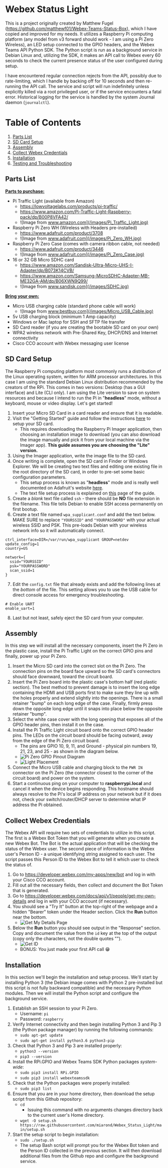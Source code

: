 # Webex Status Light

 This is a project originally created by Matthew Fugel (https://github.com/matthewf01/Webex-Teams-Status-Box), which I have copied and improved for my needs. It utilizes a Raspberry Pi computing platform (any model from v3 forward should work - I am using a Pi Zero Wireless), an LED setup connected to the GPIO headers, and the Webex Teams API Python SDK. The Python script is run as a background service in Debian Linux and, utilizing the SDK, it makes an API call to Webex every 60 seconds to check the current presence status of the user configured during setup.

 I have encountered regular connection rejects from the API, possibly due to rate-limiting, which I handle by backing off for 10 seconds and then re-running the API call.  The service and script will run indefinitely unless explicitly killed via a root privileged user, or if the service encounters a fatal error. Historical logging for the service is handled by the system Journal daemon (`journalctl`).

# Table of Contents

1. [Parts List](#parts-list)
2. [SD Card Setup](#sd-card-setup)
3. [Assembly](#assembly)
4. [Collect Webex Credentials](#collect-webex-credentials)
5. [Installation](#installation)
6. [Testing and Troubleshooting](#testing-and-troubleshooting)

## Parts List

<b><u>Parts to purchase:</u></b>
- Pi Traffic Light (available from Amazon)
  - https://lowvoltagelabs.com/products/pi-traffic/
  - https://www.amazon.com/Pi-Traffic-Light-Raspberry-pack/dp/B00P8VFA42/
  - ![Image from www.amazon.com](/images/Pi_Traffic_Light.jpg)
- Raspberry Pi Zero WH (Wireless with Headers pre-installed)
  - https://www.adafruit.com/product/3708
  - ![Image from www.adafruit.com](/images/Pi_Zero_WH.jpg)
- Raspberry Pi Zero Case (comes with camera ribbon cable, not needed)
  - https://www.adafruit.com/product/3446
  - ![Image from www.adafruit.com](/images/Pi_Zero_Case.jpg)
- 16 or 32 GB Micro SDHC card
  - https://www.amazon.com/Sandisk-Ultra-Micro-UHS-I-Adapter/dp/B073K14CVB/
  - https://www.amazon.com/Samsung-MicroSDHC-Adapter-MB-ME32GA-AM/dp/B06XWN9Q99/
  - ![Image from www.sandisk.com](/images/SDHC.jpg)

<b><u>Bring your own:</u></b>
- Micro USB charging cable (standard phone cable will work)
  - ![Image from www.bestbuy.com](/images/Micro_USB_Cable.jpg)
- 5v USB charging block (minimum 1 Amp capacity)
- Windows or Mac laptop for SSH and SFTP file transfer
- SD Card reader (if you are creating the bootable SD card on your own)
- WPA2 wireless network with Pre-Shared Key, DHCP/DNS and Internet connectivity
- Cisco CCO account with Webex messaging user license

## SD Card Setup

The Raspberry Pi computing platform most commonly runs a distribution of the Linux operating system, written for ARM processor architectures. In this case I am using the standard Debian Linux distribution recommended by the creators of the RPi. This comes in two versions: Desktop (has a GUI interface) and Lite (CLI only).  I am using the Lite version to save on system resources and because I intend to run the Pi in "**headless**" mode, without a keyboard, mouse or video display.  Let's get started!

1. Insert your Micro SD Card in a card reader and ensure that it is readable.
2. Visit the "Getting Started" guide and follow the instructions [here](https://projects.raspberrypi.org/en/projects/raspberry-pi-setting-up/2) to setup your SD card.
    - This requires downloading the Raspberry Pi Imager application, then choosing an installation image to download (you can also download the image manually and pick it from your local machine via the Imager app). **This guide assumes you are choosing the "Lite" version.**
3. Using the Imager application, write the image file to the SD card.
4. Once writing is complete, open the SD card in Finder or Windows Explorer. We will be creating two text files and editing one existing file in the root directory of the SD card, in order to pre-set some basic configuration parameters.
    - This setup process is known as "**headless**" mode and is really well documented on Adafruit's website [here](https://learn.adafruit.com/raspberry-pi-zero-creation).
    - The text file setup process is explained on [this](https://learn.adafruit.com/raspberry-pi-zero-creation/text-file-editing) page of the guide.
5. Create a *blank* text file called `ssh` - there should be **NO** file extension in the filename.  This file tells Debian to enable SSH access permanently on first bootup.
6. Create a text file named `wpa_supplicant.conf` and add the text below. MAKE SURE to replace `"YOURSSID"` and `"YOURPASSWORD"` with your actual wireless SSID and PSK. This pre-loads Debian with your wireless network info so it will automatically connect.
  ```
  ctrl_interface=DIR=/var/run/wpa_supplicant GROUP=netdev
  update_config=1
  country=US

  network={
    ssid="YOURSSID"
    psk="YOURPASSWORD"
    scan_ssid=1
  }
  ```
7. Edit the `config.txt` file that already exists and add the following lines at the *bottom* of the file.  This setting allows you to use the USB cable for direct console access for emergency troubleshooting.
  ```
  # Enable UART
  enable_uart=1
  ```
8. Last but not least, safely eject the SD card from your computer.

## Assembly

In this step we will install all the necessary components, insert the Pi Zero in the plastic case, install the Pi Traffic Light on the correct GPIO pins and finally, power up your Pi Zero.

1. Insert the Micro SD card into the correct slot on the Pi Zero. The connection pins on the board face upward so the SD card's connectors should face downward, toward the circuit board.
2. Insert the Pi Zero board into the plastic case's bottom half (red plastic section). The best method to prevent damage is to insert the long edge containing the HDMI and USB ports first to make sure they line up with the holes properly and extend slightly into the openings. There is a small retainer "bump" on each long edge of the case. Finally, firmly press down the opposite long edge until it snaps into place below the opposite retainer "bump".
3. Select the white case cover with the long opening that exposes all of the GPIO header pins, then install it on the case.
4. Install the Pi Traffic Light circuit board onto the correct GPIO header pins. The LEDs on the circuit board should be facing outward, away from the edge of the Pi Zero circuit board.
    - The pins are GPIO 10, 9, 11, and Ground - physical pin numbers 19, 21, 23, and 25 - as shown in the diagram below.
    - ![Pi Zero GPIO Pinout Diagram](/images/Pi0_GPIO_Pinout.png)
    - ![Light Placement](/images/Light_Placement.png)
5. Connect the Micro USB cable and charging block to the `PWR IN` connector on the Pi Zero (the connector closest to the corner of the circuit board) and power on the system.
6. Start a continuous ping on your computer to **raspberrypi.local** and cancel it when the device begins responding. This hostname should always resolve to the Pi's local IP address on your network but if it does not, check your switch/router/DHCP server to determine what IP address the Pi obtained.

## Collect Webex Credentials

The Webex API will require two sets of credentials to utilize in this script.  The first is a Webex Bot Token that you will generate when you create a new Webex Bot.  The Bot is the actual application that will be checking the status of the Webex user.  The second piece of information is the Webex user's Person ID - a unique identifying string assigned to each user.  The script passes this Person ID to the Webex Bot to tell it which user to check the status of.

1. Go to https://developer.webex.com/my-apps/new/bot and log in with your Cisco CCO account.
2. Fill out all the necessary fields, then collect and document the Bot Token that is generated.
3. Go to https://developer.webex.com/docs/api/v1/people/get-my-own-details and log in with your CCO account (if necessary).
4. You should see a "Try It" button at the top-right of the webpage and a hidden "Bearer" token under the Header section.  Click the **Run** button near the bottom.
    - ![Get My Details Page](/images/Get_My_Details.png)
5. Below the **Run** button you should see output in the "Response" section. Copy and document the value from the `id` key at the top of the output (copy only the characters, not the double quotes "").
    - ![Get ID](/images/Get_ID.png)
    - BONUS: You just made your first API call :grin:

## Installation

In this section we'll begin the installation and setup process. We'll start by installing Python 3 (the Debian image comes with Python 2 pre-installed but this script is not fully backward compatible) and the necessary Python modules. Then we will install the Python script and configure the background service.

1. Establish an SSH session to your Pi Zero.
    - Username: `pi`
    - Password: `raspberry`
2. Verify Internet connectivity and then begin installing Python 3 and Pip 3 (the Python package manager) by running the following commands:
    - `sudo apt-get update`
    - `sudo apt-get install python3.6 python3-pip`
3. Check that Python 3 and Pip 3 are installed properly:
    - `python3 --version`
    - `pip3 --version`
4. Install the RPi.GPIO and Webex Teams SDK Python packages *system-wide*:
    - `sudo pip3 install RPi.GPIO`
    - `sudo pip3 install webexteamssdk`
5. Check that the Python packages were properly installed:
    - `sudo pip3 list`
6. Ensure that you are in your home directory, then download the setup script from this Github repository:
    - `cd`
      - Issuing this command with no arguments changes directory back to the current user's Home directory.
    - `wget -O setup.sh https://raw.githubusercontent.com/miarond/Webex_Status_Light/main/setup.sh`
7. Start the setup script to begin installation:
    - `sudo ./setup.sh`
    - The setup Bash script will prompt you for the Webex Bot token and the Person ID collected in the previous section.  It will then download additional files from the Github repo and configure the background service.
